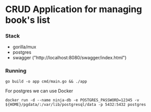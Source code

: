 # CRUD Application for managing book's list

### Stack
- gorilla/mux
- postgres 
- swagger ("http://localhost:8080/swagger/index.html")

### Running
```go build -o app cmd/main.go && ./app```

For postgres we can use Docker

```docker run -d --name ninja-db -e POSTGRES_PASSWORD=12345 -v ${HOME}/pgdata/:/var/lib/postgresql/data -p 5432:5432 postgres```